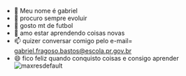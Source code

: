 - 👋 Meu nome é gabriel
- 👀 procuro sempre evoluir
- 🌱 gosto mt de futbol
- 💞️ amo estar aprendendo coisas novas
- 📫 quizer conversar comigo pelo e-mail= gabriel.fragoso.bastos@escola.pr.gov.br
- 😄 fico feliz quando conquisto coisas e consigo aprender
  ![maxresdefault](https://github.com/goleirinho/goleirinho/assets/161894073/8f3d1778-1d17-4283-b8bc-55a96ae86eab)
